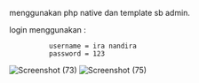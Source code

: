 menggunakan php native dan template sb admin.

login menggunakan :

              username = ira nandira
              password = 123

![Screenshot (73)](https://user-images.githubusercontent.com/82190659/161274566-d8bc99ca-2b7d-4e00-8eef-566b1ea76442.png)
![Screenshot (75)](https://user-images.githubusercontent.com/82190659/161277705-d7b2a60e-979c-4419-b1bc-01a5b5c998e0.png)

